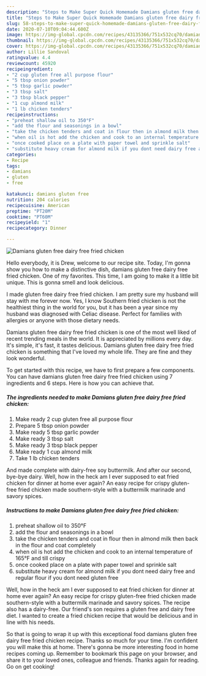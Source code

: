 ```yaml
---
description: "Steps to Make Super Quick Homemade Damians gluten free dairy free fried chicken"
title: "Steps to Make Super Quick Homemade Damians gluten free dairy free fried chicken"
slug: 58-steps-to-make-super-quick-homemade-damians-gluten-free-dairy-free-fried-chicken
date: 2020-07-10T09:04:44.600Z
image: https://img-global.cpcdn.com/recipes/43135366/751x532cq70/damians-gluten-free-dairy-free-fried-chicken-recipe-main-photo.jpg
thumbnail: https://img-global.cpcdn.com/recipes/43135366/751x532cq70/damians-gluten-free-dairy-free-fried-chicken-recipe-main-photo.jpg
cover: https://img-global.cpcdn.com/recipes/43135366/751x532cq70/damians-gluten-free-dairy-free-fried-chicken-recipe-main-photo.jpg
author: Lillie Sandoval
ratingvalue: 4.4
reviewcount: 45920
recipeingredient:
- "2 cup gluten free all purpose flour"
- "5 tbsp onion powder"
- "5 tbsp garlic powder"
- "3 tbsp salt"
- "3 tbsp black pepper"
- "1 cup almond milk"
- "1 lb chicken tenders"
recipeinstructions:
- "preheat shallow oil to 350°F"
- "add the flour and seasonings in a bowl"
- "take the chicken tenders and coat in flour then in almond milk then back in the flour and coat completely"
- "when oil is hot add the chicken and cook to an internal temperature of 165°F and till crispy"
- "once cooked place on a plate with paper towel and sprinkle salt"
- "substitute heavy cream for almond milk if you dont need dairy free and regular flour if you dont need gluten free"
categories:
- Recipe
tags:
- damians
- gluten
- free

katakunci: damians gluten free 
nutrition: 204 calories
recipecuisine: American
preptime: "PT20M"
cooktime: "PT60M"
recipeyield: "1"
recipecategory: Dinner

---
```



![Damians gluten free dairy free fried chicken](https://img-global.cpcdn.com/recipes/43135366/751x532cq70/damians-gluten-free-dairy-free-fried-chicken-recipe-main-photo.jpg)

Hello everybody, it is Drew, welcome to our recipe site. Today, I'm gonna show you how to make a distinctive dish, damians gluten free dairy free fried chicken. One of my favorites. This time, I am going to make it a little bit unique. This is gonna smell and look delicious.

I made gluten free dairy free fried chicken. I am pretty sure my husband will stay with me forever now. Yes, I know Southern fried chicken is not the healthiest thing in the world for you, but it has been a year since my husband was diagnosed with Celiac disease. Perfect for families with allergies or anyone with those dietary needs.

Damians gluten free dairy free fried chicken is one of the most well liked of recent trending meals in the world. It is appreciated by millions every day. It's simple, it's fast, it tastes delicious. Damians gluten free dairy free fried chicken is something that I've loved my whole life. They are fine and they look wonderful.


To get started with this recipe, we have to first prepare a few components. You can have damians gluten free dairy free fried chicken using 7 ingredients and 6 steps. Here is how you can achieve that.

<!--inarticleads1-->

##### The ingredients needed to make Damians gluten free dairy free fried chicken:

1. Make ready 2 cup gluten free all purpose flour
1. Prepare 5 tbsp onion powder
1. Make ready 5 tbsp garlic powder
1. Make ready 3 tbsp salt
1. Make ready 3 tbsp black pepper
1. Make ready 1 cup almond milk
1. Take 1 lb chicken tenders


And made complete with dairy-free soy buttermilk. And after our second, bye-bye dairy. Well, how in the heck am I ever supposed to eat fried chicken for dinner at home ever again? An easy recipe for crispy gluten-free fried chicken made southern-style with a buttermilk marinade and savory spices. 

<!--inarticleads2-->

##### Instructions to make Damians gluten free dairy free fried chicken:

1. preheat shallow oil to 350°F
1. add the flour and seasonings in a bowl
1. take the chicken tenders and coat in flour then in almond milk then back in the flour and coat completely
1. when oil is hot add the chicken and cook to an internal temperature of 165°F and till crispy
1. once cooked place on a plate with paper towel and sprinkle salt
1. substitute heavy cream for almond milk if you dont need dairy free and regular flour if you dont need gluten free


Well, how in the heck am I ever supposed to eat fried chicken for dinner at home ever again? An easy recipe for crispy gluten-free fried chicken made southern-style with a buttermilk marinade and savory spices. The recipe also has a dairy-free. Our friend&#39;s son requires a gluten free and dairy free diet. I wanted to create a fried chicken recipe that would be delicious and in line with his needs. 

So that is going to wrap it up with this exceptional food damians gluten free dairy free fried chicken recipe. Thanks so much for your time. I'm confident you will make this at home. There's gonna be more interesting food in home recipes coming up. Remember to bookmark this page on your browser, and share it to your loved ones, colleague and friends. Thanks again for reading. Go on get cooking!
